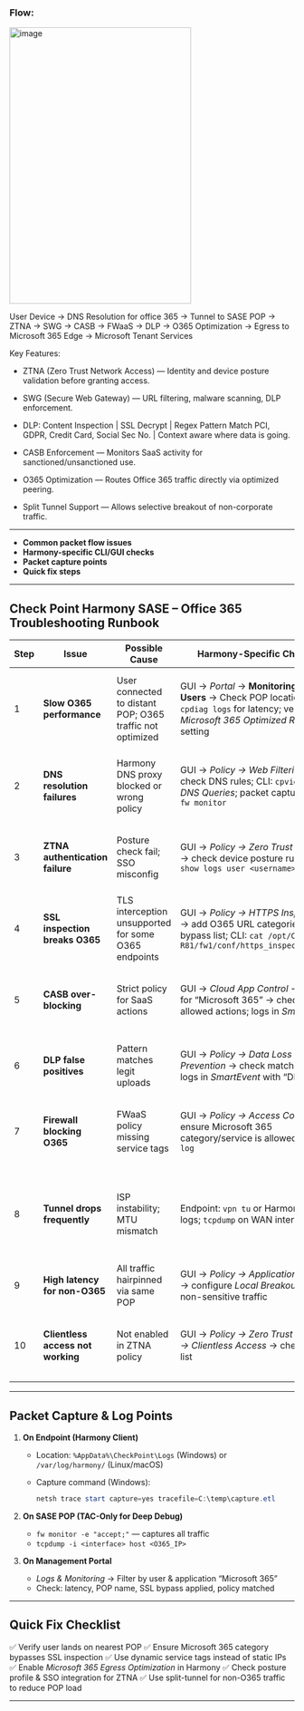 
### Flow:

   <img width="321" height="488" alt="image" src="https://github.com/user-attachments/assets/5179c0d7-870a-4a62-97c2-626f1c232031" />


User Device → DNS Resolution for office 365 → Tunnel to SASE POP → ZTNA → SWG → CASB → FWaaS → DLP → O365 Optimization → Egress to Microsoft 365 Edge → Microsoft Tenant Services

Key Features:

- ZTNA (Zero Trust Network Access) — Identity and device posture validation before granting access.

- SWG (Secure Web Gateway) — URL filtering, malware scanning, DLP enforcement.

- DLP: Content Inspection | SSL Decrypt | Regex Pattern Match PCI, GDPR, Credit Card, Social Sec No. | Context aware where data is going.

- CASB Enforcement — Monitors SaaS activity for sanctioned/unsanctioned use.

- O365 Optimization — Routes Office 365 traffic directly via optimized peering.

- Split Tunnel Support — Allows selective breakout of non-corporate traffic.

--- 

* **Common packet flow issues**
* **Harmony-specific CLI/GUI checks**
* **Packet capture points**
* **Quick fix steps**

---

## **Check Point Harmony SASE – Office 365 Troubleshooting Runbook**

| Step | Issue                             | Possible Cause                                            | Harmony-Specific Checks                                                                                                                   | Resolution                                                                                 |
| ---- | --------------------------------- | --------------------------------------------------------- | ----------------------------------------------------------------------------------------------------------------------------------------- | ------------------------------------------------------------------------------------------ |
| 1    | **Slow O365 performance**         | User connected to distant POP; O365 traffic not optimized | GUI → *Portal* → **Monitoring → Users** → Check POP location; `cpdiag logs` for latency; verify *Microsoft 365 Optimized Routing* setting | Force POP selection via policy; enable *Microsoft 365 Egress Optimization* in SWG settings |
| 2    | **DNS resolution failures**       | Harmony DNS proxy blocked or wrong policy                 | GUI → *Policy → Web Filtering* → check DNS rules; CLI: `cpview` → *DNS Queries*; packet capture with `fw monitor`                         | Allow O365 FQDNs in policy; verify *DNS over HTTPS* (DoH) settings                         |
| 3    | **ZTNA authentication failure**   | Posture check fail; SSO misconfig                         | GUI → *Policy → Zero Trust Access* → check device posture rules; CLI: `show logs user <username>`                                         | Fix posture profile; verify Azure AD SAML integration; re-enroll endpoint                  |
| 4    | **SSL inspection breaks O365**    | TLS interception unsupported for some O365 endpoints      | GUI → *Policy → HTTPS Inspection* → add O365 URL categories to bypass list; CLI: `cat /opt/CPsuite-R81/fw1/conf/https_inspection.xml`     | Follow Check Point’s *M365 SSL Inspection Bypass List* KB                                  |
| 5    | **CASB over-blocking**            | Strict policy for SaaS actions                            | GUI → *Cloud App Control* → search for “Microsoft 365” → check allowed actions; logs in *SmartEvent*                                      | Allow sanctioned O365 functions; whitelist tenant domains                                  |
| 6    | **DLP false positives**           | Pattern matches legit uploads                             | GUI → *Policy → Data Loss Prevention* → check matched rules; logs in *SmartEvent* with “DLP” filter                                       | Adjust regex/patterns; exclude trusted O365 services                                       |
| 7    | **Firewall blocking O365**        | FWaaS policy missing service tags                         | GUI → *Policy → Access Control* → ensure Microsoft 365 category/service is allowed; CLI: `fw log`                                         | Add Microsoft 365 service category; use dynamic objects instead of static IPs              |
| 8    | **Tunnel drops frequently**       | ISP instability; MTU mismatch                             | Endpoint: `vpn tu` or Harmony Client logs; `tcpdump` on WAN interface                                                                     | Adjust MTU in Harmony Client; change tunnel keepalive interval; test alternate connection  |
| 9    | **High latency for non-O365**     | All traffic hairpinned via same POP                       | GUI → *Policy → Application Control* → configure *Local Breakout* for non-sensitive traffic                                               | Enable split-tunnel for non-critical SaaS and browsing                                     |
| 10   | **Clientless access not working** | Not enabled in ZTNA policy                                | GUI → *Policy → Zero Trust Access → Clientless Access* → check app list                                                                   | Add O365 to clientless access; verify portal URL is accessible externally                  |

---

## **Packet Capture & Log Points**

1. **On Endpoint (Harmony Client)**

   * Location: `%AppData%\CheckPoint\Logs` (Windows) or `/var/log/harmony/` (Linux/macOS)
   * Capture command (Windows):

     ```powershell
     netsh trace start capture=yes tracefile=C:\temp\capture.etl
     ```

2. **On SASE POP (TAC-Only for Deep Debug)**

   * `fw monitor -e "accept;"` — captures all traffic
   * `tcpdump -i <interface> host <O365_IP>`

3. **On Management Portal**

   * *Logs & Monitoring* → Filter by user & application “Microsoft 365”
   * Check: latency, POP name, SSL bypass applied, policy matched

---

## **Quick Fix Checklist**

✅ Verify user lands on nearest POP
✅ Ensure Microsoft 365 category bypasses SSL inspection
✅ Use dynamic service tags instead of static IPs
✅ Enable *Microsoft 365 Egress Optimization* in Harmony
✅ Check posture profile & SSO integration for ZTNA
✅ Use split-tunnel for non-O365 traffic to reduce POP load

---
